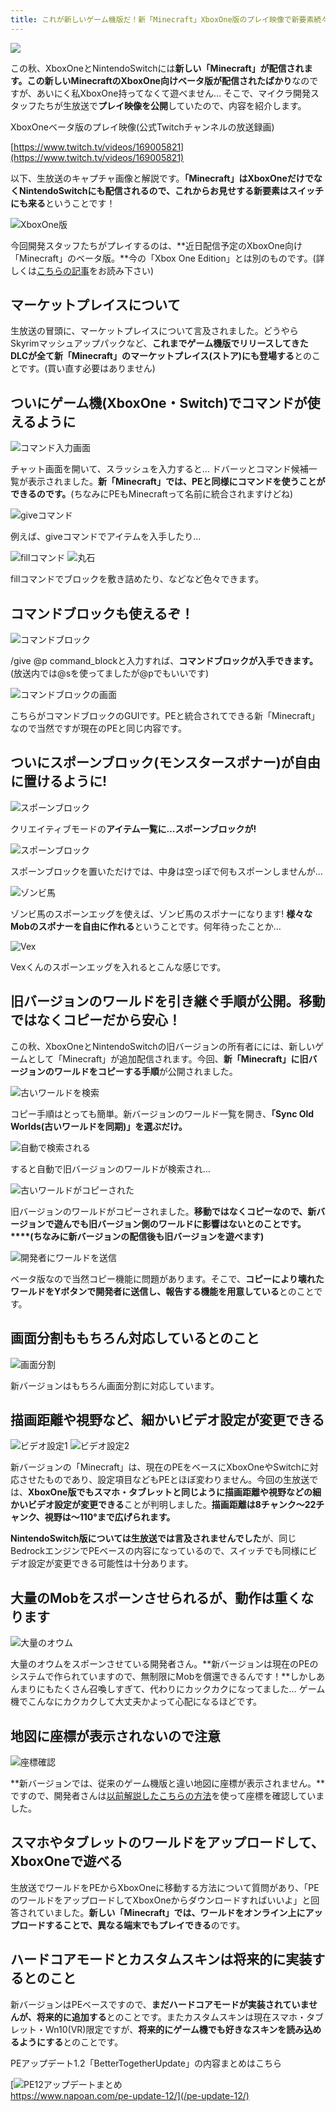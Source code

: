 ```yaml
---
title: これが新しいゲーム機版だ！新「Minecraft」XboxOne版のプレイ映像で新要素続々判明
---
```


![](https://www.napoan.com/wp-content/uploads/2017/08/514fe57ebb7658b63858516746936205_xnsycj.jfif)

この秋、XboxOneとNintendoSwitchには**新しい「Minecraft」**が配信されます。この新しいMinecraftの**XboxOne向けベータ版が配信されたばかり**なのですが、あいにく私XboxOne持ってなくて遊べません… そこで、マイクラ開発スタッフたちが生放送で**プレイ映像を公開**していたので、内容を紹介します。

XboxOneベータ版のプレイ映像(公式Twitchチャンネルの放送録画)

[https://www.twitch.tv/videos/169005821](https://www.twitch.tv/videos/169005821)

以下、生放送のキャプチャ画像と解説です。**「Minecraft」はXboxOneだけでなくNintendoSwitchにも配信されるので、これからお見せする新要素はスイッチにも来る**ということです！

![XboxOne版](https://cdn-ak.f.st-hatena.com/images/fotolife/s/sasigume/20210208/20210208113944.png)

今回開発スタッフたちがプレイするのは、**近日配信予定のXboxOne向け「Minecraft」のベータ版。**今の「Xbox One Edition」とは別のものです。(詳しくは[こちらの記事](https://www.napoan.com/nintendoswitch-will-receive-minecraft-as-new-game/)をお読み下さい)

## マーケットプレイスについて

生放送の冒頭に、マーケットプレイスについて言及されました。どうやらSkyrimマッシュアップパックなど、**これまでゲーム機版でリリースしてきたDLCが全て新「Minecraft」のマーケットプレイス(ストア)にも登場する**とのことです。(買い直す必要はありません)

## ついにゲーム機(XboxOne・Switch)でコマンドが使えるように

![コマンド入力画面](https://cdn-ak.f.st-hatena.com/images/fotolife/s/sasigume/20210208/20210208113921.png)

チャット画面を開いて、スラッシュを入力すると… ドバーッとコマンド候補一覧が表示されました。**新「Minecraft」では、PEと同様にコマンドを使うことができるのです。**(ちなみにPEもMinecraftって名前に統合されますけどね)

![giveコマンド](https://cdn-ak.f.st-hatena.com/images/fotolife/s/sasigume/20210208/20210208104010.png)

例えば、giveコマンドでアイテムを入手したり…

![fillコマンド](https://cdn-ak.f.st-hatena.com/images/fotolife/s/sasigume/20210208/20210208105414.png) ![丸石](https://cdn-ak.f.st-hatena.com/images/fotolife/s/sasigume/20210208/20210208113940.png)

fillコマンドでブロックを敷き詰めたり、などなど色々できます。

## コマンドブロックも使えるぞ！

![コマンドブロック](https://cdn-ak.f.st-hatena.com/images/fotolife/s/sasigume/20210208/20210208113932.png)

/give @p command\_blockと入力すれば、**コマンドブロックが入手できます。**(放送内では@sを使ってましたが@pでもいいです)

![コマンドブロックの画面](https://cdn-ak.f.st-hatena.com/images/fotolife/s/sasigume/20210208/20210208113927.png)

こちらがコマンドブロックのGUIです。PEと統合されてできる新「Minecraft」なので当然ですが現在のPEと同じ内容です。

## ついにスポーンブロック(モンスタースポナー)が自由に置けるように!

![スポーンブロック](https://cdn-ak.f.st-hatena.com/images/fotolife/s/sasigume/20210208/20210208104153.png)

クリエイティブモードの**アイテム一覧に…スポーンブロックが!**

![スポーンブロック](https://cdn-ak.f.st-hatena.com/images/fotolife/s/sasigume/20210208/20210208113936.png)

スポーンブロックを置いただけでは、中身は空っぽで何もスポーンしませんが…

![ゾンビ馬](https://cdn-ak.f.st-hatena.com/images/fotolife/s/sasigume/20210208/20210208113948.jpg)

ゾンビ馬のスポーンエッグを使えば、ゾンビ馬のスポナーになります! **様々なMobのスポナーを自由に作れる**ということです。何年待ったことか…

![Vex](https://cdn-ak.f.st-hatena.com/images/fotolife/s/sasigume/20210208/20210208113952.jpg)

Vexくんのスポーンエッグを入れるとこんな感じです。

## 旧バージョンのワールドを引き継ぐ手順が公開。移動ではなくコピーだから安心！

この秋、XboxOneとNintendoSwitchの旧バージョンの所有者にには、新しいゲームとして「Minecraft」が追加配信されます。今回、**新「Minecraft」に旧バージョンのワールドをコピーする手順**が公開されました。

![古いワールドを検索](https://cdn-ak.f.st-hatena.com/images/fotolife/s/sasigume/20210208/20210208091332.jpg)

コピー手順はとっても簡単。新バージョンのワールド一覧を開き、**「Sync Old Worlds(古いワールドを同期)」を選ぶだけ。**

![自動で検索される](https://cdn-ak.f.st-hatena.com/images/fotolife/s/sasigume/20210208/20210208113956.jpg)

すると自動で旧バージョンのワールドが検索され…

![古いワールドがコピーされた](https://cdn-ak.f.st-hatena.com/images/fotolife/s/sasigume/20210208/20210208102829.jpg)

旧バージョンのワールドがコピーされました。**移動ではなくコピーなので、新バージョンで遊んでも旧バージョン側のワールドに影響はないとのことです。****(ちなみに新バージョンの配信後も旧バージョンを遊べます)**

![開発者にワールドを送信](https://cdn-ak.f.st-hatena.com/images/fotolife/s/sasigume/20210208/20210208114000.jpg)

ベータ版なので当然コピー機能に問題があります。そこで、**コピーにより壊れたワールドをYボタンで開発者に送信し、報告する機能を用意している**とのことです。

## 画面分割ももちろん対応しているとのこと

![画面分割](https://cdn-ak.f.st-hatena.com/images/fotolife/s/sasigume/20210208/20210208114003.jpg)

新バージョンはもちろん画面分割に対応しています。

## 描画距離や視野など、細かいビデオ設定が変更できる

![ビデオ設定1](https://cdn-ak.f.st-hatena.com/images/fotolife/s/sasigume/20210208/20210208123827.jpg) ![ビデオ設定2](https://cdn-ak.f.st-hatena.com/images/fotolife/s/sasigume/20210208/20210208114006.jpg)

新バージョンの「Minecraft」は、現在のPEをベースにXboxOneやSwitchに対応させたものであり、設定項目などもPEとほぼ変わりません。今回の生放送では、**XboxOne版でもスマホ・タブレットと同じように描画距離や視野などの細かいビデオ設定が変更できる**ことが判明しました。**描画距離は8チャンク～22チャンク、視野は～110°まで広げられます。**

**NintendoSwitch版については生放送では言及されませんでした**が、同じBedrockエンジンでPEベースの内容になっているので、スイッチでも同様にビデオ設定が変更できる可能性は十分あります。

## 大量のMobをスポーンさせられるが、動作は重くなります

![大量のオウム](https://cdn-ak.f.st-hatena.com/images/fotolife/s/sasigume/20210208/20210208114009.jpg)

大量のオウムをスポーンさせている開発者さん。**新バージョンは現在のPEのシステムで作られていますので、無制限にMobを償還できるんです！**しかしあんまりにもたくさん召喚しすぎて、代わりにカックカクになってました… ゲーム機でこんなにカクカクして大丈夫かよって心配になるほどです。

## 地図に座標が表示されないので注意

![座標確認](https://cdn-ak.f.st-hatena.com/images/fotolife/s/sasigume/20210208/20210208114013.jpg)

**新バージョンでは、従来のゲーム機版と違い地図に座標が表示されません。**ですので、開発者さんは[以前解説したこちらの方法](https://www.napoan.com/pe-howto-confrim-coordinates/)を使って座標を確認していました。

## スマホやタブレットのワールドをアップロードして、XboxOneで遊べる

生放送でワールドをPEからXboxOneに移動する方法について質問があり、「PEのワールドをアップロードしてXboxOneからダウンロードすればいいよ」と回答されていました。**新しい「Minecraft」では、ワールドをオンライン上にアップロードすることで、異なる端末でもプレイできる**のです。

## ハードコアモードとカスタムスキンは将来的に実装するとのこと

新バージョンはPEベースですので、**まだハードコアモードが実装されていませんが、将来的に追加する**とのことです。またカスタムスキンは現在スマホ・タブレット・Wn10(VR)限定ですが、**将来的にゲーム機でも好きなスキンを読み込めるようにする**とのことです。

PEアップデート1.2「BetterTogetherUpdate」の内容まとめはこちら

[![PE12アップデートまとめ](https://cdn-ak.f.st-hatena.com/images/fotolife/s/sasigume/20210208/20210208093917.png)  
https://www.napoan.com/pe-update-12/](/pe-update-12/)
